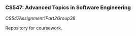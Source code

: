 ### CS547: Advanced Topics in Software Engineering

*CS547Assignment1Part2Group38*

Repository for coursework.
